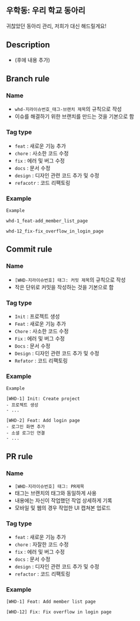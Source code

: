 ## 우학동: 우리 학교 동아리

귀찮았던 동아리 관리, 저희가 대신 해드릴게요!

## Description

- (후에 내용 추가)

## Branch rule

### Name

- `whd-지라이슈번호_태그-브랜치 제목`의 규칙으로 작성
- 이슈를 해결하기 위한 브랜치를 만드는 것을 기본으로 함

### Tag type

- `feat` : 새로운 기능 추가
- `chore` : 사소한 코드 수정
- `fix` : 에러 및 버그 수정
- `docs` : 문서 수정
- `design` : 디자인 관련 코드 추가 및 수정
- `refacotr` : 코드 리팩토링

### Example

```
Example

whd-1_feat-add_member_list_page

whd-12_fix-fix_overflow_in_login_page
```

## Commit rule

### Name

- `[WHD-지라이슈번호] 태그: 커밋 제목`의 규칙으로 작성
- 작은 단위로 커밋을 작성하는 것을 기본으로 함

### Tag type

- `Init` : 프로젝트 생성
- `Feat` : 새로운 기능 추가
- `Chore` : 사소한 코드 수정
- `Fix` : 에러 및 버그 수정
- `Docs` : 문서 수정
- `Design` : 디자인 관련 코드 추가 및 수정
- `Refator` : 코드 리팩토링

### Example

```
Example

[WHD-1] Init: Create project
- 프로젝트 생성
- ...

[WHD-2] Feat: Add login page
- 로그인 화면 추가
- 소셜 로그인 연결
- ...
```

## PR rule

### Name

- `[WHD-지라이슈번호] 태그: PR제목`
- 태그는 브랜치의 태그와 동일하게 사용
- 내용에는 자신이 작업했던 작업 상세하게 기록
- 모바일 및 웹의 경우 작업한 UI 캡쳐본 업로드

### Tag type

- `feat` : 새로운 기능 추가
- `chore` : 자잘한 코드 수정
- `fix` : 에러 및 버그 수정
- `docs` : 문서 수정
- `design` : 디자인 관련 코드 추가 및 수정
- `refactor` : 코드 리팩토링

### Example

```
[WHD-1] Feat: Add member list page

[WHD-12] Fix: Fix overflow in login page
```
